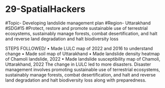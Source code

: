 # 29-SpatialHackers


#Topic- Developing landslide management plan
#Region- Uttarakhand
#SDG#15
#Protect, restore and promote sustainable use of terrestrial ecosystems, sustainably manage forests, combat desertification, and halt and reverse land degradation and halt biodiversity loss

STEPS FOLLOWED/
•	Made LULC map of 2022 and 2016 to understand change
•	Made soil map of Uttarakhand
•	Made landslide density heatmap of Chamoli landslide, 2022
•	Made landslide susceptibility map of Chamoli, Uttarakhand, 2022 
The change in LULC led to more disasters. Disaster management involves promoting sustainable use of terrestrial ecosystems, sustainably manage forests, combat desertification, and halt and reverse land degradation and halt biodiversity loss along with preparedness.

